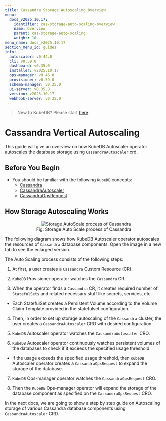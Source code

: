```yaml
---
title: Cassandra Storage Autoscaling Overview
menu:
  docs_v2025.10.17:
    identifier: cas-storage-auto-scaling-overview
    name: Overview
    parent: cas-storage-auto-scaling
    weight: 10
menu_name: docs_v2025.10.17
section_menu_id: guides
info:
  autoscaler: v0.44.0
  cli: v0.59.0
  dashboard: v0.35.0
  installer: v2025.10.17
  ops-manager: v0.46.0
  provisioner: v0.59.0
  schema-manager: v0.35.0
  ui-server: v0.35.0
  version: v2025.10.17
  webhook-server: v0.35.0
---
```


> New to KubeDB? Please start [here](/docs/v2025.10.17/README).

# Cassandra Vertical Autoscaling

This guide will give an overview on how KubeDB Autoscaler operator autoscales the database storage using `CassandraAutoscaler` crd.

## Before You Begin

- You should be familiar with the following `KubeDB` concepts:
  - [Cassandra](/docs/v2025.10.17/guides/cassandra/concepts/cassandra)
  - [CassandraAutoscaler](/docs/v2025.10.17/guides/cassandra/concepts/cassandraautoscaler)
  - [CassandraOpsRequest](/docs/v2025.10.17/guides/cassandra/concepts/cassandraopsrequest)

## How Storage Autoscaling Works

<figure align="center">
  <img alt="Storage AutoScale process of Cassandra" src="/docs/v2025.10.17/images/day-2-operation/cassandra/storageAutoScale.svg">
<figcaption align="center">Fig: Storage Auto Scale process of Cassandra</figcaption>
</figure>

The following diagram shows how KubeDB Autoscaler operator autoscales the resources of `Cassandra` database components. Open the image in a new tab to see the enlarged version.


The Auto Scaling process consists of the following steps:

1. At first, a user creates a `Cassandra` Custom Resource (CR).

2. `KubeDB` Provisioner  operator watches the `Cassandra` CR.

3. When the operator finds a `Cassandra` CR, it creates required number of `StatefulSets` and related necessary stuff like secrets, services, etc.

- Each StatefulSet creates a Persistent Volume according to the Volume Claim Template provided in the statefulset configuration.

4. Then, in order to set up storage autoscaling of the `Cassandra` cluster, the user creates a `CassandraAutoscaler` CRO with desired configuration.

5. `KubeDB` Autoscaler operator watches the `CassandraAutoscaler` CRO.

6. `KubeDB` Autoscaler operator continuously watches persistent volumes of the databases to check if it exceeds the specified usage threshold.
- If the usage exceeds the specified usage threshold, then `KubeDB` Autoscaler operator creates a `CassandraOpsRequest` to expand the storage of the database. 
   
7. `KubeDB` Ops-manager operator watches the `CassandraOpsRequest` CRO.

8. Then the `KubeDB` Ops-manager operator will expand the storage of the database component as specified on the `CassandraOpsRequest` CRO.

In the next docs, we are going to show a step by step guide on Autoscaling storage of various Cassandra database components using `CassandraAutoscaler` CRD.
